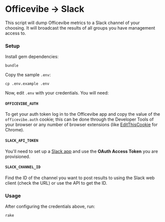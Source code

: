 # Officevibe -> Slack

This script will dump Officevibe metrics to a Slack channel of your choosing. It will broadcast the results of all groups you have management access to.

### Setup

Install gem dependencies:

```
bundle
```

Copy the sample `.env`:

```
cp .env.example .env
```

Now, edit `.env` with your credentials. You will need:

#### `OFFICEVIBE_AUTH`

To get your auth token log in to the Officevibe app and copy the value of the `officevibe.auth` cookie; this can be done through the Developer Tools of your browser or any number of browser extensions (like [EditThisCookie](https://chrome.google.com/webstore/detail/editthiscookie/fngmhnnpilhplaeedifhccceomclgfbg?hl=en) for Chrome).

#### `SLACK_API_TOKEN`

You'll need to set up a [Slack app](https://api.slack.com/apps) and use the **OAuth Access Token** you are provisioned.

#### `SLACK_CHANNEL_ID`

Find the ID of the channel you want to post results to using the Slack web client (check the URL) or use the API to get the ID.

### Usage

After configuring the credentials above, run:

```
rake
```
